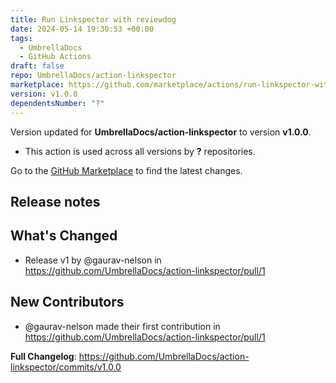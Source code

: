```yaml
---
title: Run Linkspector with reviewdog
date: 2024-05-14 19:30:53 +00:00
tags:
  - UmbrellaDocs
  - GitHub Actions
draft: false
repo: UmbrellaDocs/action-linkspector
marketplace: https://github.com/marketplace/actions/run-linkspector-with-reviewdog
version: v1.0.0
dependentsNumber: "?"
---
```



Version updated for **UmbrellaDocs/action-linkspector** to version **v1.0.0**.
- This action is used across all versions by **?** repositories.

Go to the [GitHub Marketplace](https://github.com/marketplace/actions/run-linkspector-with-reviewdog) to find the latest changes.

## Release notes

## What's Changed
* Release v1 by @gaurav-nelson in https://github.com/UmbrellaDocs/action-linkspector/pull/1

## New Contributors
* @gaurav-nelson made their first contribution in https://github.com/UmbrellaDocs/action-linkspector/pull/1

**Full Changelog**: https://github.com/UmbrellaDocs/action-linkspector/commits/v1.0.0
